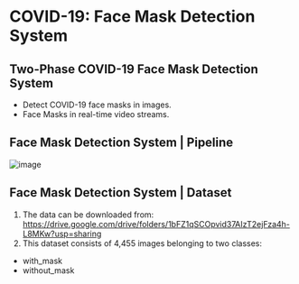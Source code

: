 
# COVID-19: Face Mask Detection System
## Two-Phase COVID-19 Face Mask Detection System
- Detect COVID-19 face masks in images.
- Face Masks in real-time video streams.
## Face Mask Detection System | Pipeline 
![image](https://user-images.githubusercontent.com/67474818/118885726-c37af880-b915-11eb-970c-5fdac872c483.png)
## Face Mask Detection System | Dataset
1. The data can be downloaded from: https://drive.google.com/drive/folders/1bFZ1qSCOpvid37AIzT2ejFza4h-L8MKw?usp=sharing
2. This dataset consists of 4,455 images belonging to two classes:
- with_mask
- without_mask


